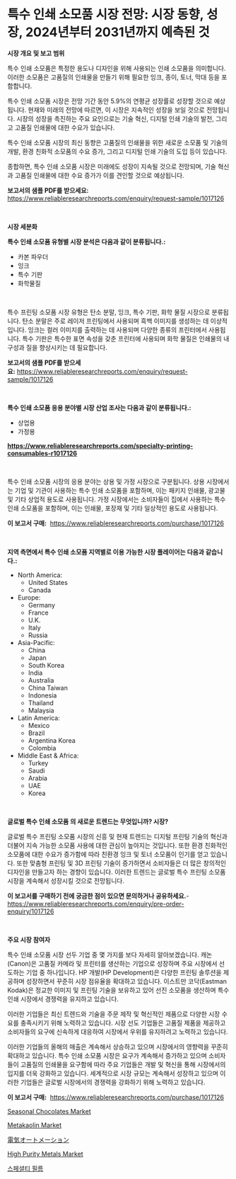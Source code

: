 <p><h1>특수 인쇄 소모품 시장 전망: 시장 동향, 성장, 2024년부터 2031년까지 예측된 것</h1></p><p><strong>시장 개요 및 보고 범위</strong></p>
<p><p>특수 인쇄 소모품은 특정한 용도나 디자인을 위해 사용되는 인쇄 소모품을 의미합니다. 이러한 소모품은 고품질의 인쇄물을 만들기 위해 필요한 잉크, 종이, 토너, 막대 등을 포함합니다.</p><p>특수 인쇄 소모품 시장은 전망 기간 동안 5.9%의 연평균 성장률로 성장할 것으로 예상됩니다. 현재와 미래의 전망에 따르면, 이 시장은 지속적인 성장을 보일 것으로 전망됩니다. 시장의 성장을 촉진하는 주요 요인으로는 기술 혁신, 디지털 인쇄 기술의 발전, 그리고 고품질 인쇄물에 대한 수요가 있습니다.</p><p>특수 인쇄 소모품 시장의 최신 동향은 고품질의 인쇄물을 위한 새로운 소모품 및 기술의 개발, 환경 친화적 소모품의 수요 증가, 그리고 디지털 인쇄 기술의 도입 등이 있습니다.</p><p>종합하면, 특수 인쇄 소모품 시장은 미래에도 성장이 지속될 것으로 전망되며, 기술 혁신과 고품질 인쇄물에 대한 수요 증가가 이를 견인할 것으로 예상됩니다.</p></p>
<p><strong>보고서의 샘플 PDF를 받으세요:</strong> <a href="https://www.reliableresearchreports.com/enquiry/request-sample/1017126">https://www.reliableresearchreports.com/enquiry/request-sample/1017126</a></p>
<p>&nbsp;</p>
<p><strong>시장 세분화</strong></p>
<p><strong>특수 인쇄 소모품 유형별 시장 분석은 다음과 같이 분류됩니다.:</strong></p>
<p><ul><li>카본 파우더</li><li>잉크</li><li>특수 기판</li><li>화학물질</li></ul></p>
<p>&nbsp;</p>
<p><p>특수 프린팅 소모품 시장 유형은 탄소 분말, 잉크, 특수 기판, 화학 물질 시장으로 분류됩니다. 탄소 분말은 주로 레이저 프린팅에서 사용되며 흑백 이미지를 생성하는 데 이상적입니다. 잉크는 컬러 이미지를 출력하는 데 사용되며 다양한 종류의 프린터에서 사용됩니다. 특수 기판은 특수한 표면 속성을 갖춘 프린터에 사용되며 화학 물질은 인쇄물의 내구성과 질을 향상시키는 데 필요합니다.</p></p>
<p><strong>보고서의 샘플 PDF를 받으세요:</strong>&nbsp;<a href="https://www.reliableresearchreports.com/enquiry/request-sample/1017126">https://www.reliableresearchreports.com/enquiry/request-sample/1017126</a></p>
<p>&nbsp;</p>
<p><strong> 특수 인쇄 소모품 응용 분야별 시장 산업 조사는 다음과 같이 분류됩니다.:</strong></p>
<p><ul><li>상업용</li><li>가정용</li></ul></p>
<p><strong><a href="https://www.reliableresearchreports.com/specialty-printing-consumables-r1017126">https://www.reliableresearchreports.com/specialty-printing-consumables-r1017126</a></strong></p>
<p>&nbsp;</p>
<p><p>특수 인쇄 소모품 시장의 응용 분야는 상용 및 가정 시장으로 구분됩니다. 상용 시장에서는 기업 및 기관이 사용하는 특수 인쇄 소모품을 포함하며, 이는 패키지 인쇄물, 광고물 및 기타 상업적 용도로 사용됩니다. 가정 시장에서는 소비자들이 집에서 사용하는 특수 인쇄 소모품을 포함하며, 이는 인쇄물, 포장재 및 기타 일상적인 용도로 사용됩니다.</p></p>
<p><strong>이 보고서 구매:</strong>&nbsp; <a href="https://www.reliableresearchreports.com/purchase/1017126">https://www.reliableresearchreports.com/purchase/1017126</a></p>
<p>&nbsp;</p>
<p><strong>지역 측면에서 특수 인쇄 소모품 지역별로 이용 가능한 시장 플레이어는 다음과 같습니다.:</strong></p>
<p><ul>
    <li>
        North America:
        <ul>
            <li>United States</li>
            <li>Canada</li>
        </ul>
    </li>
    <li>
        Europe:
        <ul>
            <li>Germany</li>
            <li>France</li>
            <li>U.K.</li>
            <li>Italy</li>
            <li>Russia</li>
        </ul>
    </li>
    <li>
        Asia-Pacific:
        <ul>
            <li>China</li>
            <li>Japan</li>
            <li>South Korea</li>
            <li>India</li>
            <li>Australia</li>
            <li>China Taiwan</li>
            <li>Indonesia</li>
            <li>Thailand</li>
            <li>Malaysia</li>
        </ul>
    </li>
    <li>
        Latin America:
        <ul>
            <li>Mexico</li>
            <li>Brazil</li>
            <li>Argentina Korea</li>
            <li>Colombia</li>
        </ul>
    </li>
    <li>
        Middle East & Africa:
        <ul>
            <li>Turkey</li>
            <li>Saudi</li>
            <li>Arabia</li>
            <li>UAE</li>
            <li>Korea</li>
        </ul>
    </li>
    </ul></p>
<p>&nbsp;</p>
<p><strong>글로벌 특수 인쇄 소모품 의 새로운 트렌드는 무엇입니까? 시장?</strong></p>
<p><p>글로벌 특수 프린팅 소모품 시장의 신흥 및 현재 트렌드는 디지털 프린팅 기술의 혁신과 더불어 지속 가능한 소모품 사용에 대한 관심이 높아지는 것입니다. 또한 환경 친화적인 소모품에 대한 수요가 증가함에 따라 친환경 잉크 및 토너 소모품이 인기를 얻고 있습니다. 또한 맞춤형 프린팅 및 3D 프린팅 기술이 증가하면서 소비자들은 더 많은 창의적인 디자인을 만들고자 하는 경향이 있습니다. 이러한 트렌드는 글로벌 특수 프린팅 소모품 시장을 계속해서 성장시킬 것으로 전망됩니다.</p></p>
<p><strong>이 보고서를 구매하기 전에 궁금한 점이 있으면 문의하거나 공유하세요.</strong>- <a href="https://www.reliableresearchreports.com/enquiry/pre-order-enquiry/1017126">https://www.reliableresearchreports.com/enquiry/pre-order-enquiry/1017126</a></p>
<p>&nbsp;</p>
<p><strong>주요 시장 참여자</strong></p>
<p><p>특수 인쇄 소모품 시장 선두 기업 중 몇 가지를 보다 자세히 알아보겠습니다. 캐논(Canon)은 고품질 카메라 및 프린터를 생산하는 기업으로 성장하며 주요 시장에서 선도하는 기업 중 하나입니다. HP 개발(HP Development)은 다양한 프린팅 솔루션을 제공하며 성장하면서 꾸준히 시장 점유율을 확대하고 있습니다. 이스트만 코닥(Eastman Kodak)은 정교한 이미지 및 프린팅 기술을 보유하고 있어 선진 소모품을 생산하며 특수 인쇄 시장에서 경쟁력을 유지하고 있습니다.</p><p>이러한 기업들은 최신 트렌드와 기술을 주문 제작 및 혁신적인 제품으로 다양한 시장 수요를 충족시키기 위해 노력하고 있습니다. 시장 선도 기업들은 고품질 제품을 제공하고 소비자들의 요구에 신속하게 대응하여 시장에서 우위를 유지하려고 노력하고 있습니다.</p><p>이러한 기업들의 올해의 매출은 계속해서 상승하고 있으며 시장에서의 영향력을 꾸준히 확대하고 있습니다. 특수 인쇄 소모품 시장은 요구가 계속해서 증가하고 있으며 소비자들이 고품질의 인쇄물을 요구함에 따라 주요 기업들은 개발 및 혁신을 통해 시장에서의 입지를 더욱 강화하고 있습니다. 세계적으로 시장 규모는 계속해서 성장하고 있으며 이러한 기업들은 글로벌 시장에서의 경쟁력을 강화하기 위해 노력하고 있습니다.</p></p>
<p><strong>이 보고서 구매:</strong>&nbsp;&nbsp;<a href="https://www.reliableresearchreports.com/purchase/1017126">https://www.reliableresearchreports.com/purchase/1017126</a></p>
<p><p><a href="https://github.com/juniordelafrance/Market-Research-Report-List-2/blob/main/seasonal-chocolates-market.md">Seasonal Chocolates Market</a></p><p><a href="https://issuu.com/reportprime-2/docs/metakaolin-market-size-2030.pptx">Metakaolin Market</a></p><p><a href="https://github.com/moulafa/Market-Research-Report-List-1/blob/main/320951219410.md">電気オートメーション</a></p><p><a href="https://angry-finch-aaf.notion.site/High-Purity-Metals-Market-Size-Share-Trends-Analysis-Report-By-Material-By-Type-By-End-user-By-54c56e95de6f4481abf8cdb6099a6962">High Purity Metals Market</a></p><p><a href="https://github.com/TobyKub4685/Market-Research-Report-List-1/blob/main/466939217938.md">스페셜티 필름</a></p></p>
